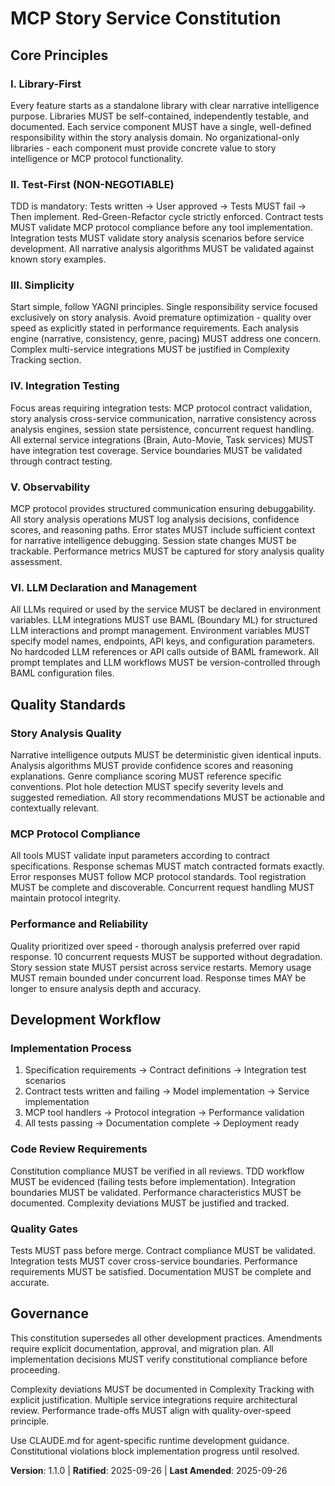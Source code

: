<!--
Sync Impact Report:
Version change: v1.0.0 → v1.1.0 (Added LLM Declaration Principle)
Modified principles: None (existing principles unchanged)
Added sections: VI. LLM Declaration and Management
Removed sections: None
Templates requiring updates:
  ✅ plan-template.md - Updated Technical Context with LLM Requirements field
  ✅ spec-template.md - No constitutional requirements identified  
  ✅ tasks-template.md - TDD workflow matches Test-First principle
  ✅ Command templates - No command templates directory found
Follow-up TODOs: None - all templates updated for LLM Declaration principle
-->

# MCP Story Service Constitution

## Core Principles

### I. Library-First
Every feature starts as a standalone library with clear narrative intelligence purpose. Libraries MUST be self-contained, independently testable, and documented. Each service component MUST have a single, well-defined responsibility within the story analysis domain. No organizational-only libraries - each component must provide concrete value to story intelligence or MCP protocol functionality.

### II. Test-First (NON-NEGOTIABLE)
TDD is mandatory: Tests written → User approved → Tests MUST fail → Then implement. Red-Green-Refactor cycle strictly enforced. Contract tests MUST validate MCP protocol compliance before any tool implementation. Integration tests MUST validate story analysis scenarios before service development. All narrative analysis algorithms MUST be validated against known story examples.

### III. Simplicity
Start simple, follow YAGNI principles. Single responsibility service focused exclusively on story analysis. Avoid premature optimization - quality over speed as explicitly stated in performance requirements. Each analysis engine (narrative, consistency, genre, pacing) MUST address one concern. Complex multi-service integrations MUST be justified in Complexity Tracking section.

### IV. Integration Testing
Focus areas requiring integration tests: MCP protocol contract validation, story analysis cross-service communication, narrative consistency across analysis engines, session state persistence, concurrent request handling. All external service integrations (Brain, Auto-Movie, Task services) MUST have integration test coverage. Service boundaries MUST be validated through contract testing.

### V. Observability  
MCP protocol provides structured communication ensuring debuggability. All story analysis operations MUST log analysis decisions, confidence scores, and reasoning paths. Error states MUST include sufficient context for narrative intelligence debugging. Session state changes MUST be trackable. Performance metrics MUST be captured for story analysis quality assessment.

### VI. LLM Declaration and Management
All LLMs required or used by the service MUST be declared in environment variables. LLM integrations MUST use BAML (Boundary ML) for structured LLM interactions and prompt management. Environment variables MUST specify model names, endpoints, API keys, and configuration parameters. No hardcoded LLM references or API calls outside of BAML framework. All prompt templates and LLM workflows MUST be version-controlled through BAML configuration files.

## Quality Standards

### Story Analysis Quality
Narrative intelligence outputs MUST be deterministic given identical inputs. Analysis algorithms MUST provide confidence scores and reasoning explanations. Genre compliance scoring MUST reference specific conventions. Plot hole detection MUST specify severity levels and suggested remediation. All story recommendations MUST be actionable and contextually relevant.

### MCP Protocol Compliance  
All tools MUST validate input parameters according to contract specifications. Response schemas MUST match contracted formats exactly. Error responses MUST follow MCP protocol standards. Tool registration MUST be complete and discoverable. Concurrent request handling MUST maintain protocol integrity.

### Performance and Reliability
Quality prioritized over speed - thorough analysis preferred over rapid response. 10 concurrent requests MUST be supported without degradation. Story session state MUST persist across service restarts. Memory usage MUST remain bounded under concurrent load. Response times MAY be longer to ensure analysis depth and accuracy.

## Development Workflow

### Implementation Process
1. Specification requirements → Contract definitions → Integration test scenarios
2. Contract tests written and failing → Model implementation → Service implementation  
3. MCP tool handlers → Protocol integration → Performance validation
4. All tests passing → Documentation complete → Deployment ready

### Code Review Requirements
Constitution compliance MUST be verified in all reviews. TDD workflow MUST be evidenced (failing tests before implementation). Integration boundaries MUST be validated. Performance characteristics MUST be documented. Complexity deviations MUST be justified and tracked.

### Quality Gates
Tests MUST pass before merge. Contract compliance MUST be validated. Integration tests MUST cover cross-service boundaries. Performance requirements MUST be satisfied. Documentation MUST be complete and accurate.

## Governance

This constitution supersedes all other development practices. Amendments require explicit documentation, approval, and migration plan. All implementation decisions MUST verify constitutional compliance before proceeding.

Complexity deviations MUST be documented in Complexity Tracking with explicit justification. Multiple service integrations require architectural review. Performance trade-offs MUST align with quality-over-speed principle.

Use CLAUDE.md for agent-specific runtime development guidance. Constitutional violations block implementation progress until resolved.

**Version**: 1.1.0 | **Ratified**: 2025-09-26 | **Last Amended**: 2025-09-26